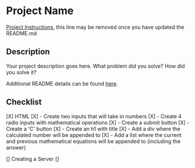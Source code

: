# Project Name

[Project Instructions](./INSTRUCTIONS.md), this line may be removed once you have updated the README.md

## Description

Your project description goes here. What problem did you solve? How did you solve it?

Additional README details can be found [here](https://github.com/PrimeAcademy/readme-template/blob/master/README.md).

## Checklist

[X] HTML
    [X] - Create two inputs that will take in numbers
    [X] - Create 4 radio inputs with mathematical operations
    [X] - Create a submit button
    [X] - Create a 'C' button
    [X] - Create an h1 with title
    [X] - Add a div where the calculated number will be appended to
    [X] - Add a list where the current and previous mathematical equations will be appended to (including the answer)

[] Creating a Server
    []
